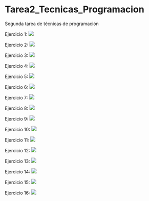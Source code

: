 # Tarea2_Tecnicas_Programacion
Segunda tarea de técnicas de programación

Ejercicio 1: 
<img src = "https://www.plantuml.com/plantuml/svg/NO_1QiCm38RlUWgHyovPs2Km6Eo-9nWCpHQPWsmDnJwqJzyuJPss5qlwhUyp_bWoMIvHG7zdTXbTC5T4OQyuugUA6hvZzyMJQOVV2NsWoDcqfdq7DzRMWz9KyTPMWsYQGYv-NUyhJidz5QDr7EhesWDab6OwXAwGD_Bw2grxqhsyFHZeNEJ0MSB_mWXx7U_s8baGkVw6P_w9TDfkXXPmse8U02u0" > 

Ejercicio 2: 
<img src = "https://www.plantuml.com/plantuml/svg/dL7BIWD14BptL_Ht295850Knbnoy23APQN2Mdkum3_2O3z6VovTePdPNTmwANdgNgkgjgjvroYRc4XXqFv3DU6yo8THvWLiD-qYumjFnxGoTZk_u97Xr86Rlj16FNbpIs77FMsDzy2Hvb3ruvvYooYZSqUl4b87Ewp1bk2sUcM9GcD-wC3F-OwBUwAv-uRlJjJTYeCxEeM9_w8jztzs1n5BylUt6HDO4xT6bQE1_ItvTRtM9uo-zITbyMYRZ53SgIqspgofyyOEYewMWNMh1jvsPd2niix0g0B0cSINm1m00">

Ejercicio 3:
<img src = "https://www.plantuml.com/plantuml/svg/bLBDojD05DtdAUuBV60YTL6ej9OgGWgX5LTkRcUkPMGo4-Qdwxw3MrsuhD25-0RcJVeatZHfKeWMlaNWSi_CcVEJkG_eGYnrajZT5n81tYahh948IJzD8OzxT70vViknFt0vVeTF1XPBc3L8Eddn4fuWdQIlEkH3VH962MIy_gh9Dhjjt3s5OR_z74iCBM8hwmBnSesI788ag7zeBA_e8WRhseToiWQTjC3AFYeZLFVSYgqqMmAMvyaTKAZwj-5B6zf7ZQwtg5D8-9l2U-E32l5sZidNqLF3eI6tyU2eurwgA56sHmfqzTbtG84yj_kt3baCCZ0aDtiDruSy0HaHoGI7FFLADlMfqXn5SXjWoh6TGzIMINLsbtpFoGPN6Wh7PfzVmP-VemuApf0qChDNPQNfVsKOkqTztuKapugiKD8-plyD6xT9xv4tmw_5rw0790qTPTnHzh2Z8OPnIIpRAJakQUKhh7-DIyh-LTASZ8ob_Wi0">

Ejercicio 4:
<img src = "https://www.plantuml.com/plantuml/svg/bP5DRXD148NtSuew00jw4C4W6KKP6Oi5KOItI5Qvk-8Kwgco-cV1BWU1HGx00la8SvESXEw4YOKojfHTpQkltzEyEey9GygzRpnT9qWAWRSt2Hm7iebLcaOttyi87IPo0VtQqNg5aXYt2isa-W4kjTy4WZdSt_uS4N048rBdJlkTnaGUxsz_mJU1BlkIFwz9mzwprIf-8dk3i0lSKq2mAX6t0IqFUoceCUtiG4NQPd7FgJSr3ZU1VHrCQy0S7Zco7aVsudDNNMVlpohm1HC5Hb-aPK3Xf5LTnCHUY_PL--5EaAs-WkMmJm_31OQWTRZozJL1h1-NfDOFTx4WJuLwqtXJkkeuEtIFNPtkH_ii_CGkqRFbSNc5m-_uk5Z47Gv_wgAPli_y8pmahmX8R2P90O4EfruatE6wKuafP6jPnJGJMd7uro4B5mNik1sly_hTsqFHropF2TEsS2AtRIQqadiwrfpD_e-TWsIlnzkO_haLZTO_XZsu750IlS2ZFUfnJk9ox_y2 ">

Ejercicio 5:
<img src = "https://www.plantuml.com/plantuml/svg/LSx12i8m3CRnUvwYhw3UF0s6Ho--W8GsZ8wqaJGHL7ntPq4sR_dW_uCCpL3D2mD4njR2c3KwItX151ODnu1FPqWP2vdAidVm_iKNYePr-k_lf8c0fKxPF7M0RAwud8VLZev9CMsboYnRk5_h4-TReqrRv8k1PhgUyI7QyxwezjNV7AWcB_m1">

Ejercicio 6:
<img src = "https://www.plantuml.com/plantuml/svg/JOuxpi8m48JxFOLla4V-XqYLYWA1XBZ1OczW9NiTsR64G1o6Cz3Hvc8i7Uryysbco3EckGGFO3tcRFQKSXIyWSHmJDIRJK61AN6WP70Yxzd5tgmfoV8GHrV8T2hYuXSyOE2aP2HxHkF825eEJ38hR9ggRgkshbirBnhiCDlYMIB8yjAL-37OQPj7jcekJ-bDr_t-_Qz-kYtS0GOIfv_V">

Ejercicio 7:
<img src = "https://www.plantuml.com/plantuml/svg/JS_DIiH03C3n-pn5tc1h5q7cjCMFWwWKlUYfn9dK1j99dGz1n7TtAYpjCV_0B-IKCiPSPZ762QO4VTHlSbb_p9FExv4iz1ZTn1dD7Ra9mHDmOCTguUhGj8Vsk2r63l_rkDRVC_d8L2KTRaY6sy_2omxlP8paJRUG27jD5kurf4c3ULQf0usqGG_b0-FGkLomtW-Rya9VB8BcMZLw2kWHNYrSN3RDFhrPQ6jPlHC5Nv_-0m00">

Ejercicio 8:
<img src = "https://www.plantuml.com/plantuml/svg/HOr13W8X303lVKL_m2gUFAq7_S3w0LAgDe5Y13OcnbVv13-ca8qUEpDjnrpShTGO02Yud757fRfPaZu03amNXvvHL4ZI5bTci6Pj_-8a-gNM39k6Zt9j4RBMY6reIJz8ydufm1FWvnRU7qr9FIVOtydDIplnkKeKrfBwtiZgQmmV">

Ejercicio 9:
<img src = "https://www.plantuml.com/plantuml/svg/NP2nJWCn38RtF4Lc92fOEnKTZ4pSY5IvYNkAvCGd9wagJZmGGoSUeI_6nQL7nHJh__tP_hF91QJKICPWgj7sw59mC1bm5GG9x7koJCZj7I4Nf5Rj1RDZy_bBlK912K2JYU1H50A2g5JY0HIYWEb39Tu9BF1RtIrRyxv6y9Tb8JaayB3D8Ow4JNDC18EMX-RLcp4lkSpazXct7QUCSW0NE4q6Zmu9Kr5gLp7fTC6X4aWh8v1A7dEH6hp6SWGvsww25vvCVpwLIhos3wlLdUtnMDXqmec9X_C9rlRHzW7Zo7FdLukYafvr5SmSyxxyTvkuT5n_qNeactbaARXqNatpL0kBRjGpBh5dnBebzlaxBToVtztwBUC6aw-HVW00">

Ejercicio 10:
<img src = "https://www.plantuml.com/plantuml/svg/PO-nIWGn443xVCMmvHMBrouSd8XMUYnYeUMOZ3gGpAn95XJnnspzCKrSuygLUPEyUTcdZ37FmHjZFQO48yMaWc_ceE4-qW1RkA6NhEPq8k_PQVf3r-e7EEdxpN9-RvAehsIp7biko3uXE08Mjgnrm1IcrUI1fLhRf6alvqUCpRdUVAOQ7GawXDlYF7n-18h_-DsA5-NoqTrlAmpGNJ5zgxLKqFFCatQmxNk0pOWni-K9uLm0wcRJ7kv-mc0fAjb2u2iZWOLszL9HexMiqXcp9t5py5y0">

Ejercicio 11:
<img src = "https://www.plantuml.com/plantuml/svg/tP1DIiH048NtVOeYIy51jm67aU12K10d7g2ckmaDbQxGFo8E7iX5LXuX5xESIIVY4LpMU_Ngvzl5X27bdfJIX352az44Fgfs6bCchk5gixc0rhubLarWpyJTD68Drz0wsmyidP_QEtsIhCyz547jy-4o_NL_nANZ4PCD3WcC9OWyS4XswIockis9WyZp6NTois69W6OVRNX5xQOll-HMl_djgu_ouqFkC1pLlO_9fLp2vKcN3PgrVi9fZ6ifGyw8uEOy1-eJ8TXR8DP8xXt1UjY2HAgNWzEodNrLTZ_RWKJxhu3dzmJEJAc6IlFWi98KXDcLv1Og3gvp7adOxAmtkQTl">

Ejercicio 12:
<img src = "https://www.plantuml.com/plantuml/svg/JSu_gW913CVnFgS8KpxOuTbkjQ2MTbuWpWOPc3yoIK0GJxL7s8ivMuXRVZ-4y9j4gQdb110IYU1Pj5bGQ_I2uxhCyLv7FE2LdrhXH4eXhaiPyT_xhf7peyA5b5kanD9FlVz3BfRngm1lWDzRhCE0knmHtIupjL0TEh7Ri76mZHrCNEO-ymC0">

Ejercicio 13:
<img src = "https://www.plantuml.com/plantuml/svg/TP6n3eCW48PtdkB2BX7HnSJ6Ht3KfOcrf6cZN28u6T-zdhMA9hB0___VSKV8hQjxDtGjmyT7DmuAREN89hRfmJYSdTyEAPHP8CDTLfaCptYquj4H9rcHFFDgvTN2_t7bumS-Nldam2VUD8oU0HW4i0rQeDKQRgSakapKPH9x2QschQq5FaFl5nhaC38sxJQLa5Uc8C4CdUwHLVkPKA-MIo7uqeih8Uvyky3hcMlpdB_i2m00">


Ejercicio 14:
<img src = "https://www.plantuml.com/plantuml/svg/SoWkIImgAStDuSfFoafDBb48oC_9JC_FopUivghbWWkMvfM0H22qWfL2XAskeG626saBvA4fDu8gDq9LRWHMhekftXYgtXYi7gRS6A4SHRK9GTKeoar9Ksv6M3bwU1c1mmiUUWhvkheAiF01AYfEJLMmmoPjX5_Q64aQORmHGe4fGW4sQJFyqYP8qc3Wa9gN0amD0000">

Ejercicio 15:
<img src = "https://www.plantuml.com/plantuml/svg/VO_1ReOW48Jl-nGRxf0V21SJ6n_1erwQM4kQDWY9mCduxgrKARID9sNcszdPpeTf3N4nu5u-z1omT-RzpLd7DzWXYz66G_d-OeD3I_dZvpcs_F4R5oSkQbmadFxbvSdBn5-uhF6geaWLgn1rXgWgH1KL8H-8ZbBC9_JEQurF_zdYtfQ5dNrnarxRwjQkqs4sa_T8BexW1h1dEGqSsj0WHniNlJeOY_ylj9Wbd36IDX79s3F90SN6JjlNk9XF">

Ejercicio 16:
<img src = "https://www.plantuml.com/plantuml/svg/TOunJWD134LxdyBQFX6qAL0Q45Mq4bp0p9YDenaxyin8GOXJqT7cOkm88fOYdUNttzVVbafUMqu08L4fEB8NKtg7dUKNvmtUuZEVgi7eajcHZfoIHFi3JpmrZROWD-lr1Jvms1D6HgKWMLZhZocSZrqzBOfsvw_CRZqjSKxAguJPEd_glyeFWD-Hk5hXvTpW44pVsjHumFjI2GCLYeRp5-yMy8eykasiKisxZdivzDdTV9I33G1RrjXo-WO0">